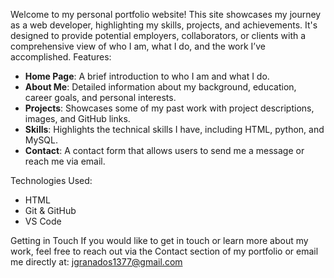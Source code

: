 Welcome to my personal portfolio website! This site showcases my journey as a web developer, highlighting my skills, projects, and achievements. 
It's designed to provide potential employers, collaborators, or clients with a comprehensive view of who I am, what I do, and the work I’ve accomplished.
Features:

- **Home Page**: A brief introduction to who I am and what I do.
- **About Me**: Detailed information about my background, education, career goals, and personal interests.
- **Projects**: Showcases some of my past work with project descriptions, images, and GitHub links.
- **Skills**: Highlights the technical skills I have, including HTML, python, and MySQL.
- **Contact**: A contact form that allows users to send me a message or reach me via email.

Technologies Used:
- HTML
- Git & GitHub
- VS Code

Getting in Touch
If you would like to get in touch or learn more about my work, 
feel free to reach out via the Contact section of my portfolio or email me directly at: jgranados1377@gmail.com

